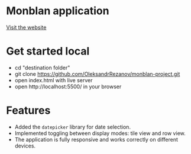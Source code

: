 # Monblan application

[Visit the website](https://oleksandrrezanov.github.io/monblan-project/)

# Get started local

- cd "destination folder"
- git clone https://github.com/OleksandrRezanov/monblan-project.git
- open index.html with live server
- open http://localhost:5500/ in your browser

# Features

- Added the `datepicker` library for date selection.
- Implemented toggling between display modes: tile view and row view.
- The application is fully responsive and works correctly on different devices.

